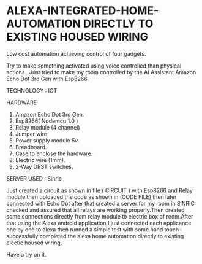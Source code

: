 # ALEXA-INTEGRATED-HOME-AUTOMATION DIRECTLY TO EXISTING HOUSED WIRING
Low cost automation achieving control of four gadgets.

Try to make something activated using voice controlled than physical actions..
Just tried to make my room controlled by the AI Assistant Amazon Echo Dot 3rd Gen with Esp8266.

TECHNOLOGY : IOT

HARDWARE
1) Amazon Echo Dot 3rd Gen.
2) Esp8266( Nodemcu 1.0 )
3) Relay module (4 channel)
4) Jumper wire
5) Power supply module 5v.
6) Breadboard.
7) Case to enclose the hardware.
8) Electric wire (1mm).
9) 2-Way DPST switches.

SERVER USED : Sinric

Just created a circuit as shown in file ( CIRCUIT ) with Esp8266 and Relay module then uploaded the code as shown in (CODE FILE) then later connected with Echo Dot
after that created a server for my room in SINRIC checked and assured that all relays are working properly.Then created some connections  directly from relay module to electric box of room.After that using the Alexa android application I just connected each applicance one by one to alexa then runned a simple test with some hand touch i successfully completed the alexa home automation directly to existing electic housed wiring.

Have a try on it.


